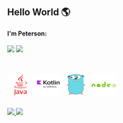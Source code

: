 ## Hello World :earth_americas:

#### I'm Peterson:


<div>  
    <a href="https://www.linkedin.com/in/peterson-salme/" target="_blank"><img src="https://img.shields.io/badge/-LinkedIn-%230077B5?style=for-the-badge&logo=linkedin&logoColor=white" target="_blank"></a>
    <a href = "mailto:petersonsalme@gmail.com"><img src="https://img.shields.io/badge/-Gmail-%23333?style=for-the-badge&logo=gmail&logoColor=white" target="_blank"></a>
</div>

##

<div style="display: inline_block"><br>
    <img align="center" height="50" width="60" src="https://raw.githubusercontent.com/devicons/devicon/00f02ef57fb7601fd1ddcc2fe6fe670fef3ae3e4/icons/java/java-plain-wordmark.svg">  
    <img align="center" height="50" width="60" src="https://raw.githubusercontent.com/devicons/devicon/master/icons/kotlin/kotlin-original-wordmark.svg">
    <img align="center" height="50" width="60" src="https://raw.githubusercontent.com/devicons/devicon/master/icons/go/go-original.svg">  
    <img align="center" height="50" width="60" src="https://github.com/devicons/devicon/blob/master/icons/nodejs/nodejs-plain-wordmark.svg">  
</div>

##

<div>
    <a href="https://github.com/petersonsalme">
        <img height="150em" src="https://github-readme-stats.vercel.app/api?username=petersonsalme&show_icons=true&theme=dracula&include_all_commits=true&count_private=true"/>
        <img height="150em" src="https://github-readme-stats.vercel.app/api/top-langs/?username=petersonsalme&layout=compact&langs_count=7&theme=dracula"/>
    </a>
</div>


  <!--
[![ReadMe Card](https://github-readme-stats.vercel.app/api/pin/?username=petersonsalme&repo=gophercises)](https://github.com/petersonsalme/gophercises)

**petersonsalme/petersonsalme** is a ✨ _special_ ✨ repository because its `README.md` (this file) appears on your GitHub profile.

Here are some ideas to get you started:
- 🌱 I’m currently learning <a href="https://www.golang.org/"><span>GO Lang</span><img src="https://github.com/rfyiamcool/golang_logo/blob/master/gif/gophercises_punching.gif" width="50"/></a>
- 👯 I’m looking to collaborate on ...
- 🤔 I’m looking for help with ...
- 💬 Ask me about ...
- 😄 Pronouns: ...
- ⚡ Fun fact: ...
-->
